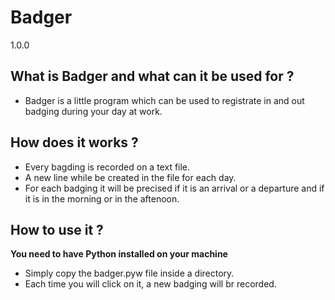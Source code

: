 # Badger
1.0.0

## What is Badger and what can it be used for ?
- Badger is a little program which can be used to registrate in and out badging during your day at work.

## How does it works ? 
- Every bagding is recorded on a text file. 
- A new line while be created in the file for each day.
- For each badging it will be precised if it is an arrival or a departure and if it is in the morning or in the aftenoon.

## How to use it ?
**You need to have Python installed on your machine**
- Simply copy the badger.pyw file inside a directory. 
- Each time you will click on it, a new badging will br recorded.
